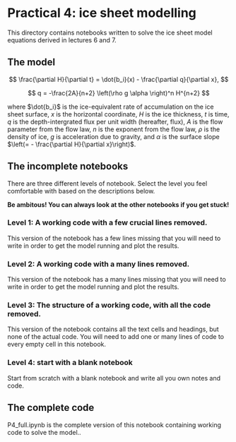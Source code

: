 # Practical 4: ice sheet modelling

This directory contains notebooks written to solve the ice sheet model equations derived in lectures 6 and 7. 

## The model

$$
\frac{\partial H}{\partial t} = \dot{b_i}(x) - \frac{\partial q}{\partial x},
$$

$$
q = -\frac{2A}{n+2} \left(\rho g \alpha \right)^n  H^{n+2}  
$$

where $\dot{b_i}$ is the ice-equivalent rate of accumulation on the ice sheet surface, $x$ is the horizontal coordinate, $H$ is the ice thickness, $t$ is time, $q$ is the depth-intergrated flux per unit width (hereafter, flux), $A$ is the flow parameter from the flow law, $n$ is the exponent from the flow law, $\rho$ is the density of ice, $g$ is acceleration due to gravity, and $\alpha$ is the surface slope $\left(= - \frac{\partial H}{\partial x}\right)$.

## The incomplete notebooks

There are three different levels of notebook. Select the level you feel comfortable with based on the descriptions below. 

**Be ambitous! You can always look at the other notebooks if you get stuck!**

### Level 1: A working code with a few crucial lines removed.
This version of the notebook has a few lines missing that you will need to write in order to get the model running and plot the results. 

### Level 2: A working code with a many lines removed.
This version of the notebook has a many lines missing that you will need to write in order to get the model running and plot the results.  

### Level 3: The structure of a working code, with all the code removed. 
This version of the notebook contains all the text cells and headings, but none of the actual code. You will need to add one or many lines of code to every empty cell in this notebook. 

### Level 4: start with a blank notebook
Start from scratch with a blank notebook and write all you own notes and code. 

## The complete code

P4_full.ipynb is the complete version of this notebook containing working code to solve the model..
